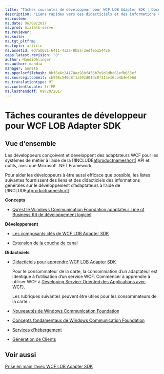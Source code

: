 ```yaml
---
title: "Tâches courantes de développeur pour WCF LOB Adapter SDK | Documents Microsoft"
description: "Liens rapides vers des didacticiels et des informations conceptuelles sur la création d’adaptateurs à l’aide de WCF LOB Adapter SDK"
ms.custom: 
ms.date: 06/08/2017
ms.prod: biztalk-server
ms.reviewer: 
ms.suite: 
ms.tgt_pltfrm: 
ms.topic: article
ms.assetid: ed7ab621-6411-412a-8b8a-2edfe5154426
caps.latest.revision: "8"
author: MandiOhlinger
ms.author: mandia
manager: anneta
ms.openlocfilehash: bbf6a6c24178aa98bf456b7e9d8dbc61efb053ef
ms.sourcegitcommit: cb908c540d8f1a692d01dc8f313e16cb4b4e696d
ms.translationtype: MT
ms.contentlocale: fr-FR
ms.lasthandoff: 09/20/2017
---
```

# <a name="common-developer-tasks-for-the-wcf-lob-adapter-sdk"></a>Tâches courantes de développeur pour WCF LOB Adapter SDK

## <a name="overview"></a>Vue d'ensemble

Les développeurs conçoivent et développent des adaptateurs WCF pour les systèmes de métier à l’aide de la [!INCLUDE[afproductnameshort](../../includes/afproductnameshort-md.md)] API et outils, ainsi que Microsoft .NET Framework.  
  
 Pour aider les développeurs à être aussi efficace que possible, les listes suivantes fournissent des liens et des didacticiels des informations générales sur le développement d’adaptateurs à l’aide de [!INCLUDE[afproductnameshort](../../includes/afproductnameshort-md.md)].  
  
**Concepts**  
  
-   [Qu’est le Windows Communication Foundation adaptateur Line of Business Kit de développement logiciel](what-is-the-windows-communication-foundation-line-of-business-adapter-sdk.md)  
  

**Développement**  
  
 
-   [Les composants clés de WCF LOB Adapter SDK](key-components-of-the-wcf-lob-adapter-sdk.md) 
  
-   [Extension de la couche de canal](https://docs.microsoft.com/dotnet/framework/wcf/extending/extending-the-channel-layer)  
  

**Didacticiels**  
  
-   [Didacticiels pour apprendre WCF LOB Adapter SDK](tutorials-to-learn-the-wcf-lob-adapter-sdk.md) 
  
    Pour le consommateur de la carte, la consommation d’un adaptateur est identique à l’utilisation d’un service WCF. Commencer à apprendre à utiliser WCF à [Developing Service-Oriented des Applications avec WCF)](https://docs.microsoft.com/dotnet/framework/wcf).
  
    Les rubriques suivantes peuvent être utiles pour les consommateurs de la carte :  
  
-   [Nouveautés de Windows Communication Foundation](https://docs.microsoft.com/dotnet/framework/wcf/whats-wcf)  
  
-   [Concepts fondamentaux de Windows Communication Foundation](https://docs.microsoft.com/dotnet/framework/wcf/fundamental-concepts)  
  
-   [Services d’hébergement](https://docs.microsoft.com/dotnet/framework/wcf/hosting-services)  
  
-   [Génération de Clients](https://docs.microsoft.com/dotnet/framework/wcf/building-clients)  
  
## <a name="see-also"></a>Voir aussi  
 [Prise en main l’avec WCF LOB Adapter SDK](get-started-with-the-with-the-wcf-lob-adapter-sdk.md)